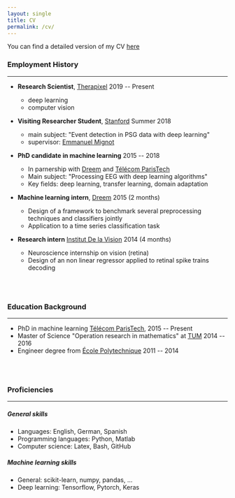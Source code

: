 ```yaml
---
layout: single
title: CV
permalink: /cv/
---
```


You can find a detailed version of my CV <a href="https://drive.google.com/uc?export=download&id=0B3Cth76Gm7pOWXJfRGQ3N1pPcTg" download="cv_chambon_stanislas">here</a>

### Employment History
---------------------

- **Research Scientist**, [Therapixel](https://www.linkedin.com/company/therapixel/) 2019 -- Present
	- deep learning
	- computer vision

- **Visiting Researcher Student**, [Stanford](https://www.stanford.edu/) Summer 2018
	- main subject: "Event detection in PSG data with deep learning"
	- supervisor: [Emmanuel Mignot](http://med.stanford.edu/narcolepsy/mignot.html)

- **PhD candidate in machine learning** 2015 -- 2018
	- In parnership with [Dreem](https://dreem.com/) and [Télécom ParisTech](http://www.tsi.telecom-paristech.fr/en/)
	- Main subject: "Processing EEG with deep learning algorithms"
	- Key fields: deep learning, transfer learning, domain adaptation

- **Machine learning intern**, [Dreem](https://dreem.com/) 2015 (2 months)
	- Design of a framework to benchmark several preprocessing techniques and classifiers jointly
	- Application to a time series classification task
- **Research intern** [Institut De la Vision](http://www.institut-vision.org/en/) 2014 (4 months)
	- Neuroscience internship on vision (retina)
	- Design of an non linear regressor applied to retinal spike trains decoding

<br><br>

### Education Background
-----------------------

- PhD in machine learning [Télécom ParisTech](http://www.tsi.telecom-paristech.fr/en/), 2015 -- Present
- Master of Science "Operation research in mathematics" at [TUM](https://www.tum.de/en/homepage/) 2014 -- 2016
- Engineer degree from [École Polytechnique](https://www.polytechnique.edu/en) 2011 -- 2014

<br><br>

### Proficiencies
----------------

##### General skills
- Languages: English, German, Spanish
- Programming languages: Python, Matlab
- Computer science: Latex, Bash, GitHub

##### Machine learning skills
- General: scikit-learn, numpy, pandas, ...
- Deep learning: Tensorflow, Pytorch, Keras
